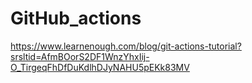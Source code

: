 # GitHub_actions

https://www.learnenough.com/blog/git-actions-tutorial?srsltid=AfmBOorS2DF1WnzYhxIij-O_TirgeqFhDfDuKdlhDJyNAHU5pEKk83MV
